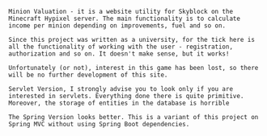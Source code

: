 `Minion Valuation - it is a website utility for Skyblock on the Minecraft Hypixel server. The main functionality is to calculate income per minion depending on improvements, fuel and so on.`

`Since this project was written as a university, for the tick here is all the functionality of working with the user - registration, authorization and so on. It doesn't make sense, but it works!`

`Unfortunately (or not), interest in this game has been lost, so there will be no further development of this site.`

`Servlet Version, I strongly advise you to look only if you are interested in servlets. Everything done there is quite primitive. Moreover, the storage of entities in the database is horrible`

`The Spring Version looks better. This is a variant of this project on Spring MVC without using Spring Boot dependencies.`
